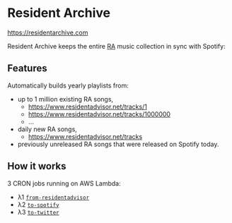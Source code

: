 # Resident Archive

https://residentarchive.com

Resident Archive keeps the entire [RA](https://residentadvisor.net) music collection in sync with Spotify:

## Features

Automatically builds yearly playlists from:

   - up to 1 million existing RA songs,
      - https://www.residentadvisor.net/tracks/1
      - https://www.residentadvisor.net/tracks/1000000
      - ...
   - daily new RA songs,
      - https://www.residentadvisor.net/tracks
   - previously unreleased RA songs that were released on Spotify today.

## How it works

3 CRON jobs running on AWS Lambda:

 - λ1 [`from-residentadvisor`](functions/from-residentadvisor/)
 - λ2 [`to-spotify`](functions/to-spotify/)
 - λ3 [`to-twitter`](functions/to-twitter/)

